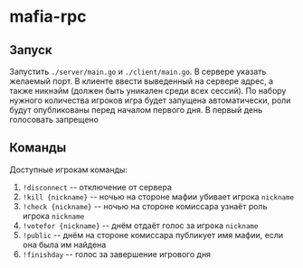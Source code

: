 # mafia-rpc

## Запуск
Запустить `./server/main.go` и `./client/main.go`. В сервере указать желаемый порт. В клиенте ввести выведенный на сервере адрес, а также никнэйм (должен быть уникален среди всех сессий). По набору нужного количества игроков игра будет запущена автоматически, роли будут опубликованы перед началом первого дня. В первый день голосовать запрещено

## Команды
Доступные игрокам команды:

1. `!disconnect` -- отключение от сервера
2. `!kill {nickname}` -- ночью на стороне мафии убивает игрока `nickname`
3. `!check {nickname}` -- ночью на стороне комиссара узнаёт роль игрока `nickname`
4. `!votefor {nickname}` -- днём отдаёт голос за игрока `nickname`
5. `!public` -- днём на стороне комиссара публикует имя мафии, если она была им найдена
6. `!finishday` -- голос за завершение игрового дня 